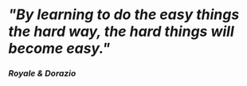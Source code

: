 # _"By learning to do the easy things the hard way, the hard things will become easy."_
### _Royale & Dorazio_

